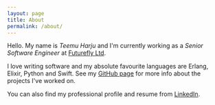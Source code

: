 ```yaml
---
layout: page
title: About
permalink: /about/
---
```


Hello. My name is _Teemu Harju_ and I'm currently working as a _Senior
Software Engineer_ at [Futurefly Ltd](http://www.futurefly.net).

I love writing software and my absolute favourite languages are
Erlang, Elixir, Python and Swift. See my
[GitHub page](https://github.com/tsharju) for more info about the
projects I've worked on.

You can also find my professional profile and resume from
[LinkedIn](https://fi.linkedin.com/in/teemuharju).
